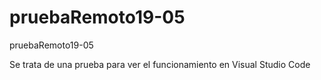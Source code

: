 # pruebaRemoto19-05
pruebaRemoto19-05

Se trata de una prueba para ver el funcionamiento en Visual Studio Code
